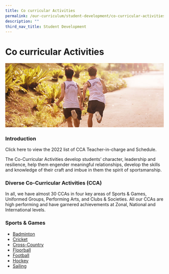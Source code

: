 ```yaml
---
title: Co curricular Activities
permalink: /our-curriculum/student-development/co-curricular-activities/
description: ""
third_nav_title: Student Development
---
```

# **Co curricular Activities**

![](/images/cca-1.jpg)


### Introduction
Click here to view the 2022 list of CCA Teacher-in-charge and Schedule.

The Co-Curricular Activities develop students’ character, leadership and resilience, help them engender meaningful relationships, develop the skills and knowledge of their craft and imbue in them the spirit of sportsmanship.

### Diverse Co-Curricular Activities (CCA)
In all, we have almost 30 CCAs in four key areas of Sports & Games, Uniformed Groups, Performing Arts, and Clubs & Societies. All our CCAs are high performing and have garnered achievements at Zonal, National and International levels.

### Sports & Games
* [Badminton](/our-curriculum/student-development/co-curricular-activities/sports-games/badminton/)
* [Cricket](/our-curriculum/student-development/co-curricular-activities/sports-games/cricket/)
* [Cross-Country](/our-curriculum/student-development/co-curricular-activities/sports-games/cross-country/)
* [Floorball](/our-curriculum/student-development/co-curricular-activities/sports-games/floorball/)
* [Football](/our-curriculum/student-development/co-curricular-activities/sports-games/football/)
* [Hockey](/our-curriculum/student-development/co-curricular-activities/sports-games/hockey/)
* [Sailing](/our-curriculum/student-development/co-curricular-activities/sports-games/sailing/)